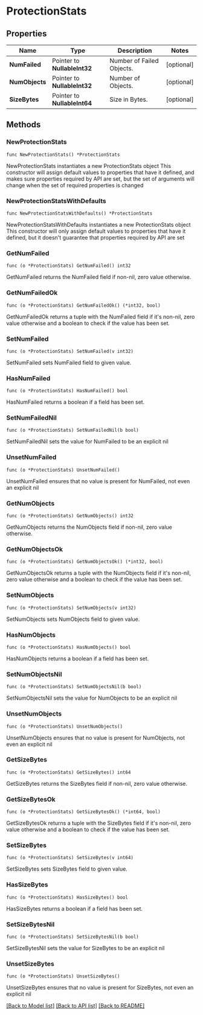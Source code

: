 # ProtectionStats

## Properties

Name | Type | Description | Notes
------------ | ------------- | ------------- | -------------
**NumFailed** | Pointer to **NullableInt32** | Number of Failed Objects. | [optional] 
**NumObjects** | Pointer to **NullableInt32** | Number of Objects. | [optional] 
**SizeBytes** | Pointer to **NullableInt64** | Size in Bytes. | [optional] 

## Methods

### NewProtectionStats

`func NewProtectionStats() *ProtectionStats`

NewProtectionStats instantiates a new ProtectionStats object
This constructor will assign default values to properties that have it defined,
and makes sure properties required by API are set, but the set of arguments
will change when the set of required properties is changed

### NewProtectionStatsWithDefaults

`func NewProtectionStatsWithDefaults() *ProtectionStats`

NewProtectionStatsWithDefaults instantiates a new ProtectionStats object
This constructor will only assign default values to properties that have it defined,
but it doesn't guarantee that properties required by API are set

### GetNumFailed

`func (o *ProtectionStats) GetNumFailed() int32`

GetNumFailed returns the NumFailed field if non-nil, zero value otherwise.

### GetNumFailedOk

`func (o *ProtectionStats) GetNumFailedOk() (*int32, bool)`

GetNumFailedOk returns a tuple with the NumFailed field if it's non-nil, zero value otherwise
and a boolean to check if the value has been set.

### SetNumFailed

`func (o *ProtectionStats) SetNumFailed(v int32)`

SetNumFailed sets NumFailed field to given value.

### HasNumFailed

`func (o *ProtectionStats) HasNumFailed() bool`

HasNumFailed returns a boolean if a field has been set.

### SetNumFailedNil

`func (o *ProtectionStats) SetNumFailedNil(b bool)`

 SetNumFailedNil sets the value for NumFailed to be an explicit nil

### UnsetNumFailed
`func (o *ProtectionStats) UnsetNumFailed()`

UnsetNumFailed ensures that no value is present for NumFailed, not even an explicit nil
### GetNumObjects

`func (o *ProtectionStats) GetNumObjects() int32`

GetNumObjects returns the NumObjects field if non-nil, zero value otherwise.

### GetNumObjectsOk

`func (o *ProtectionStats) GetNumObjectsOk() (*int32, bool)`

GetNumObjectsOk returns a tuple with the NumObjects field if it's non-nil, zero value otherwise
and a boolean to check if the value has been set.

### SetNumObjects

`func (o *ProtectionStats) SetNumObjects(v int32)`

SetNumObjects sets NumObjects field to given value.

### HasNumObjects

`func (o *ProtectionStats) HasNumObjects() bool`

HasNumObjects returns a boolean if a field has been set.

### SetNumObjectsNil

`func (o *ProtectionStats) SetNumObjectsNil(b bool)`

 SetNumObjectsNil sets the value for NumObjects to be an explicit nil

### UnsetNumObjects
`func (o *ProtectionStats) UnsetNumObjects()`

UnsetNumObjects ensures that no value is present for NumObjects, not even an explicit nil
### GetSizeBytes

`func (o *ProtectionStats) GetSizeBytes() int64`

GetSizeBytes returns the SizeBytes field if non-nil, zero value otherwise.

### GetSizeBytesOk

`func (o *ProtectionStats) GetSizeBytesOk() (*int64, bool)`

GetSizeBytesOk returns a tuple with the SizeBytes field if it's non-nil, zero value otherwise
and a boolean to check if the value has been set.

### SetSizeBytes

`func (o *ProtectionStats) SetSizeBytes(v int64)`

SetSizeBytes sets SizeBytes field to given value.

### HasSizeBytes

`func (o *ProtectionStats) HasSizeBytes() bool`

HasSizeBytes returns a boolean if a field has been set.

### SetSizeBytesNil

`func (o *ProtectionStats) SetSizeBytesNil(b bool)`

 SetSizeBytesNil sets the value for SizeBytes to be an explicit nil

### UnsetSizeBytes
`func (o *ProtectionStats) UnsetSizeBytes()`

UnsetSizeBytes ensures that no value is present for SizeBytes, not even an explicit nil

[[Back to Model list]](../README.md#documentation-for-models) [[Back to API list]](../README.md#documentation-for-api-endpoints) [[Back to README]](../README.md)


